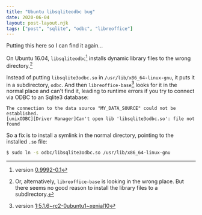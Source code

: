 ```yaml
---
title: "Ubuntu libsqliteodbc bug"
date: 2020-06-04
layout: post-layout.njk
tags: ["post", "sqlite", "odbc", "libreoffice"]
---
```


Putting this here so I can find it again...

On Ubuntu 16.04, `libsqliteodbc`[^odbc]  installs dynamic library files
to the wrong directory.[^alt]  

Instead of putting `libsqlite3odbc.so` in `/usr/lib/x86_64-linux-gnu`,
it puts it in a subdirectory, `odbc`.  And then
`libreoffice-base`[^lobase] looks for it in the normal place and can't
find it, leading to runtime errors if you try to connect via ODBC to an
Sqlite3 database:

```text
The connection to the data source "MY_DATA_SOURCE" could not be established.
[unixODBC][Driver Manager]Can't open lib 'libsqlite3odbc.so': file not found
```

So a fix is to install a symlink in the normal directory, pointing to
the installed `.so` file:

```bash
$ sudo ln -s odbc/libsqlite3odbc.so /usr/lib/x86_64-linux-gnu
```

[^odbc]: version [0.9992-0.1](https://packages.ubuntu.com/xenial/libsqliteodbc)
[^alt]: Or, alternatively, `libreoffice-base` is looking in the wrong place. But there seems no good reason to install the library files to a subdirectory.
[^lobase]: version  [1:5.1.6\~rc2-0ubuntu1\~xenial10](https://launchpad.net/ubuntu/+source/libreoffice/1:5.1.6~rc2-0ubuntu1~xenial10)

